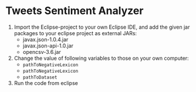 Tweets Sentiment Analyzer
================================

1. Import the Eclipse-project to your own Eclipse IDE, and add the given jar packages to your eclipse project as external JARs:
    - javax.json-1.0.4.jar
    - javax.json-api-1.0.jar
    - opencsv-3.6.jar
2. Change the value of following variables to those on your own computer:
    - `pathToNegativeLexicon`
    - `pathToNegativeLexicon`
    - `pathToDataset`
3. Run the code from eclipse
